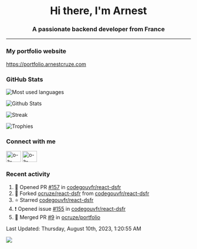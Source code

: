 <h1 align="center">Hi there, I'm Arnest</h1>
<h3 align="center">A passionate backend developer from France</h3>

---

### My portfolio website

https://portfolio.arnestcruze.com

### GitHub Stats

![Most used languages](https://github-readme-stats.vercel.app/api/top-langs/?username=ocruze&langs_count=10&layout=compact&hide=tsql)

![Github Stats](https://github-readme-stats.vercel.app/api?username=ocruze&count_private=true&show_icons=true&title_color=fff&text_color=fff&bg_color=30,36d1dc,904e95)

![Streak](https://github-readme-streak-stats.herokuapp.com/?user=ocruze&)

![Trophies](https://github-profile-trophy.vercel.app/?username=ocruze)

### Connect with me

<p align="left">
  <a href="mailto:o.cruze@live.com" target="blank"><img align="center" src="https://upload.wikimedia.org/wikipedia/commons/d/df/Microsoft_Office_Outlook_%282018%E2%80%93present%29.svg" alt="o-a-cruze" height="30" width="40" /></a>
  <a href="https://linkedin.com/in/o-a-cruze" target="blank"><img align="center" src="https://raw.githubusercontent.com/rahuldkjain/github-profile-readme-generator/master/src/images/icons/Social/linked-in-alt.svg" alt="o-a-cruze" height="30" width="40" /></a>
</p>

### Recent activity

<!--RECENT_ACTIVITY:start-->
1. 💪 Opened PR [#157](https://github.com/codegouvfr/react-dsfr/pull/157) in [codegouvfr/react-dsfr](https://github.com/codegouvfr/react-dsfr)
2. 🔱 Forked [ocruze/react-dsfr](https://github.com/ocruze/react-dsfr) from [codegouvfr/react-dsfr](https://github.com/codegouvfr/react-dsfr)
3. ⭐ Starred [codegouvfr/react-dsfr](https://github.com/codegouvfr/react-dsfr)
4. ❗️ Opened issue [#155](https://github.com/codegouvfr/react-dsfr/issues/155) in [codegouvfr/react-dsfr](https://github.com/codegouvfr/react-dsfr)
5. 🎉 Merged PR [#9](https://github.com/ocruze/portfolio/pull/9) in [ocruze/portfolio](https://github.com/ocruze/portfolio)
<!--RECENT_ACTIVITY:end-->

<!--RECENT_ACTIVITY:last_update-->
Last Updated: Thursday, August 10th, 2023, 1:20:55 AM
<!--RECENT_ACTIVITY:last_update_end-->

[![](https://visitcount.itsvg.in/api?id=ocruze&label=Profile%20Views&pretty=false)](https://visitcount.itsvg.in)
